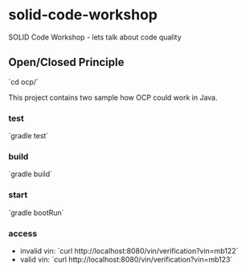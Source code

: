 # solid-code-workshop

SOLID Code Workshop - lets talk about code quality

## Open/Closed Principle

´cd ocp/´

This project contains two sample how OCP could work in Java.

### test

´gradle test´

### build

´gradle build´

### start

´gradle bootRun´

### access

* invalid vin: ´curl http://localhost:8080/vin/verification\?vin\=mb122´
* valid vin: ´curl http://localhost:8080/vin/verification\?vin\=mb123´
